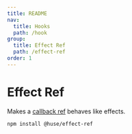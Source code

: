 ```yaml
---
title: README
nav:
  title: Hooks
  path: /hook
group:
  title: Effect Ref
  path: /effect-ref
order: 1
---
```


# Effect Ref

Makes a [callback ref](https://reactjs.org/docs/refs-and-the-dom.html#callback-refs) behaves like effects.

```shell
npm install @huse/effect-ref
```
